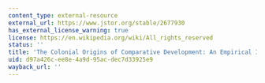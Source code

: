 ```yaml
---
content_type: external-resource
external_url: https://www.jstor.org/stable/2677930
has_external_license_warning: true
license: https://en.wikipedia.org/wiki/All_rights_reserved
status: ''
title: 'The Colonial Origins of Comparative Development: An Empirical Investigation'
uid: d97a426c-ee8e-4a9d-95ac-dec7d33925e9
wayback_url: ''
---
```

